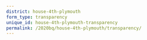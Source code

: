 ```yaml
---
district: house-4th-plymouth
form_type: transparency
unique_id: house-4th-plymouth-transparency
permalink: /2020bq/house-4th-plymouth/transparency/
---
```

